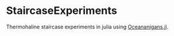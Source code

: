 # StaircaseExperiments

Thermohaline staircase experiments in julia using [Oceananigans.jl](https://github.com/CliMA/Oceananigans.jl).
